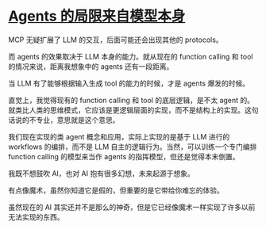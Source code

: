 # [Agents 的局限来自模型本身](https://github.com/VandeeFeng/gitmemo/issues/45)

MCP 无疑扩展了 LLM 的交互，后面可能还会出现其他的 protocols。

而 agents 的效果取决于 LLM 本身的能力。就从现在的 function calling 和 tool 的情况来说，距离我想象中的 agents 还有一段距离。
 
当 LLM 有了能够根据输入生成 tool 的能力的时候，才是 agents 爆发的时候。

直觉上，我觉得现有的 function calling 和 tool 的底层逻辑，是不太 agent 的。就类比人类的思维模式，它应该是更逻辑层面的实现，而不是结构上的实现。这句话说的不专业，意思就是这个意思。

我们现在实现的类 agent 概念和应用，实际上实现的是基于 LLM 进行的 workflows 的编排，而不是 LLM 自主的逻辑行为。当然，可以训练一个专门编排 function calling 的模型来当作 agents 的指挥模型，但还是觉得本末倒置。

我既不想鼓吹 AI，也对 AI 抱有很多幻想，未来起源于想象。

有点像魔术，虽然你知道它是假的，但重要的是它带给你难忘的体验。

虽然现在的 AI 其实还并不是那么的神奇，但是它已经像魔术一样实现了许多以前无法实现的东西。
